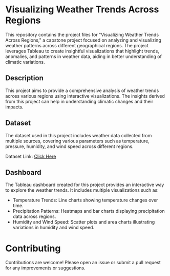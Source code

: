 # Visualizing Weather Trends Across Regions
This repository contains the project files for "Visualizing Weather Trends Across Regions," a capstone project focused on analyzing and visualizing weather patterns across different geographical regions. The project leverages Tableau to create insightful visualizations that highlight trends, anomalies, and patterns in weather data, aiding in better understanding of climatic variations.

## Description
This project aims to provide a comprehensive analysis of weather trends across various regions using interactive visualizations. The insights derived from this project can help in understanding climatic changes and their impacts.

## Dataset
The dataset used in this project includes weather data collected from multiple sources, covering various parameters such as temperature, pressure, humidity, and wind speed across different regions.

Dataset Link: [Click Here](https://drive.google.com/file/d/1LJqcPpWwuYKdmNjJGQRfzarFw0hcNIeW/view?usp=sharing)

## Dashboard
The Tableau dashboard created for this project provides an interactive way to explore the weather trends. It includes multiple visualizations such as:

* Temperature Trends: Line charts showing temperature changes over time.
* Precipitation Patterns: Heatmaps and bar charts displaying precipitation data across regions.
* Humidity and Wind Speed: Scatter plots and area charts illustrating variations in humidity and wind speed.

# Contributing
Contributions are welcome! Please open an issue or submit a pull request for any improvements or suggestions.


